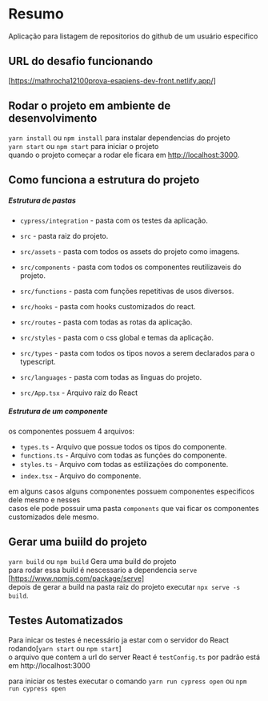 # Resumo

Aplicação para listagem de repositorios do github de um usuário especifico

## URL do desafio funcionando

[https://mathrocha12100prova-esapiens-dev-front.netlify.app/]

## Rodar o projeto em ambiente de desenvolvimento

`yarn install` ou `npm install` para instalar dependencias do projeto<br/>
`yarn start` ou `npm start` para iniciar o projeto<br/>
quando o projeto começar a rodar ele ficara em [http://localhost:3000](http://localhost:3000).

## Como funciona a estrutura do projeto

##### Estrutura de pastas

- `cypress/integration` - pasta com os testes da aplicação.

- `src` - pasta raiz do projeto.
- `src/assets` - pasta com todos os assets do projeto como imagens.
- `src/components` - pasta com todos os componentes reutilizaveis do projeto.
- `src/functions` - pasta com funções repetitivas de usos diversos.
- `src/hooks` - pasta com hooks customizados do react.
- `src/routes` - pasta com todas as rotas da aplicação.
- `src/styles` - pasta com o css global e temas da aplicação.
- `src/types` - pasta com todos os tipos novos a serem declarados para o typescript.
- `src/languages` - pasta com todas as linguas do projeto.
- `src/App.tsx` - Arquivo raiz do React

##### Estrutura de um componente

os componentes possuem 4 arquivos:

- `types.ts` - Arquivo que possue todos os tipos do componente.
- `functions.ts` - Arquivo com todas as funções do componente.
- `styles.ts` - Arquivo com todas as estilizações do componente.
- `index.tsx` - Arquivo do componente.

em alguns casos alguns componentes possuem componentes especificos dele mesmo e nesses<br/>
casos ele pode possuir uma pasta `components` que vai ficar os componentes customizados dele mesmo.

## Gerar uma buiild do projeto

`yarn build` ou `npm build` Gera uma build do projeto<br/>
para rodar essa build é nescessario a dependencia `serve` [https://www.npmjs.com/package/serve]<br/>
depois de gerar a build na pasta raiz do projeto executar `npx serve -s build`.

## Testes Automatizados

Para inicar os testes é necessário ja estar com o servidor do React rodando[`yarn start` ou `npm start`]<br/>
o arquivo que contem a url do server React é `testConfig.ts` por padrão está em http://localhost:3000<br/>

para iniciar os testes executar o comando `yarn run cypress open` ou `npm run cypress open`
